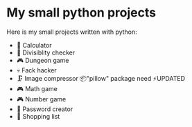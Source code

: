 # My small python projects

Here is my small projects written with python:
- 🧮 Calculator
- 🧮 Divisiblity checker
- 🎮 Dungeon game
- 💀 Fack hacker
- 🗜 Image compressor 📦"pillow" package need ⚡UPDATED
- 🎮 Math game
- 🎮 Number game
- 🔑 Password creator
- 🛒 Shopping list
